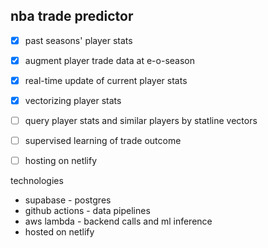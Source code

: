 ## nba trade predictor

- [x] past seasons' player stats
- [x] augment player trade data at e-o-season
- [x] real-time update of current player stats
- [x] vectorizing player stats
- [ ] query player stats and similar players by statline vectors
- [ ] supervised learning of trade outcome
- [ ] hosting on netlify


<p>technologies</p>
<ul>
  <li>supabase - postgres</li>
  <li>github actions - data pipelines</li>
  <li>aws lambda - backend calls and ml inference</li>
  <li>hosted on netlify</li>
</ul>